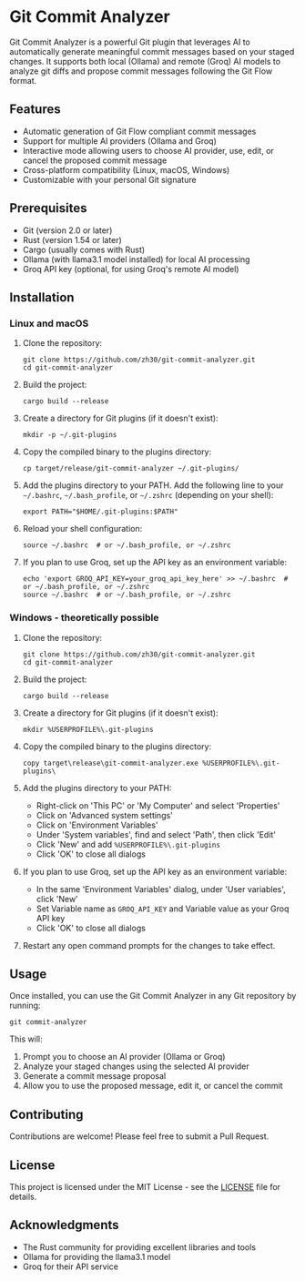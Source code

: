 # Git Commit Analyzer

Git Commit Analyzer is a powerful Git plugin that leverages AI to automatically generate meaningful commit messages based on your staged changes. It supports both local (Ollama) and remote (Groq) AI models to analyze git diffs and propose commit messages following the Git Flow format.

## Features

- Automatic generation of Git Flow compliant commit messages
- Support for multiple AI providers (Ollama and Groq)
- Interactive mode allowing users to choose AI provider, use, edit, or cancel the proposed commit message
- Cross-platform compatibility (Linux, macOS, Windows)
- Customizable with your personal Git signature

## Prerequisites

- Git (version 2.0 or later)
- Rust (version 1.54 or later)
- Cargo (usually comes with Rust)
- Ollama (with llama3.1 model installed) for local AI processing
- Groq API key (optional, for using Groq's remote AI model)

## Installation

### Linux and macOS

1. Clone the repository:
   ```
   git clone https://github.com/zh30/git-commit-analyzer.git
   cd git-commit-analyzer
   ```

2. Build the project:
   ```
   cargo build --release
   ```

3. Create a directory for Git plugins (if it doesn't exist):
   ```
   mkdir -p ~/.git-plugins
   ```

4. Copy the compiled binary to the plugins directory:
   ```
   cp target/release/git-commit-analyzer ~/.git-plugins/
   ```

5. Add the plugins directory to your PATH. Add the following line to your `~/.bashrc`, `~/.bash_profile`, or `~/.zshrc` (depending on your shell):
   ```
   export PATH="$HOME/.git-plugins:$PATH"
   ```

6. Reload your shell configuration:
   ```
   source ~/.bashrc  # or ~/.bash_profile, or ~/.zshrc
   ```

7. If you plan to use Groq, set up the API key as an environment variable:
   ```
   echo 'export GROQ_API_KEY=your_groq_api_key_here' >> ~/.bashrc  # or ~/.bash_profile, or ~/.zshrc
   source ~/.bashrc  # or ~/.bash_profile, or ~/.zshrc
   ```

### Windows - theoretically possible 

1. Clone the repository:
   ```
   git clone https://github.com/zh30/git-commit-analyzer.git
   cd git-commit-analyzer
   ```

2. Build the project:
   ```
   cargo build --release
   ```

3. Create a directory for Git plugins (if it doesn't exist):
   ```
   mkdir %USERPROFILE%\.git-plugins
   ```

4. Copy the compiled binary to the plugins directory:
   ```
   copy target\release\git-commit-analyzer.exe %USERPROFILE%\.git-plugins\
   ```

5. Add the plugins directory to your PATH:
   - Right-click on 'This PC' or 'My Computer' and select 'Properties'
   - Click on 'Advanced system settings'
   - Click on 'Environment Variables'
   - Under 'System variables', find and select 'Path', then click 'Edit'
   - Click 'New' and add `%USERPROFILE%\.git-plugins`
   - Click 'OK' to close all dialogs

6. If you plan to use Groq, set up the API key as an environment variable:
   - In the same 'Environment Variables' dialog, under 'User variables', click 'New'
   - Set Variable name as `GROQ_API_KEY` and Variable value as your Groq API key
   - Click 'OK' to close all dialogs

7. Restart any open command prompts for the changes to take effect.

## Usage

Once installed, you can use the Git Commit Analyzer in any Git repository by running:

```
git commit-analyzer
```

This will:
1. Prompt you to choose an AI provider (Ollama or Groq)
2. Analyze your staged changes using the selected AI provider
3. Generate a commit message proposal
4. Allow you to use the proposed message, edit it, or cancel the commit

## Contributing

Contributions are welcome! Please feel free to submit a Pull Request.

## License

This project is licensed under the MIT License - see the [LICENSE](LICENSE) file for details.

## Acknowledgments

- The Rust community for providing excellent libraries and tools
- Ollama for providing the llama3.1 model
- Groq for their API service